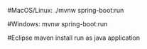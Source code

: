 #MacOS/Linux:
./mvnw spring-boot:run

#Windows:
mvnw spring-boot:run

#Eclipse
maven install
run as java application